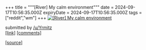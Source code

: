 +++
title = """[River] My calm environment"""
date = 2024-09-17T10:56:35.000Z
expiryDate = 2024-09-17T10:56:35.000Z
tags = ["reddit","wm"]
+++
[![[River] My calm environment](https://preview.redd.it/vjmy6b7rocpd1.png?width=640&crop=smart&auto=webp&s=28cd2d93c6945d0072bc7c18e222a4484286d534 "[River] My calm environment")](https://www.reddit.com/r/unixporn/comments/1fiw2r4/river_my_calm_environment/)

submitted by [/u/Yrmitz](https://www.reddit.com/user/Yrmitz)  
[\[link\]](https://i.redd.it/vjmy6b7rocpd1.png) [\[comments\]](https://www.reddit.com/r/unixporn/comments/1fiw2r4/river_my_calm_environment/)

[[source]](https://www.reddit.com/r/unixporn/comments/1fiw2r4/river_my_calm_environment/)
